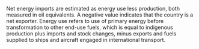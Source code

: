 Net energy imports are estimated as energy use less production, both measured in oil equivalents. A negative value indicates that the country is a net exporter. Energy use refers to use of primary energy before transformation to other end-use fuels, which is equal to indigenous production plus imports and stock changes, minus exports and fuels supplied to ships and aircraft engaged in international transport.